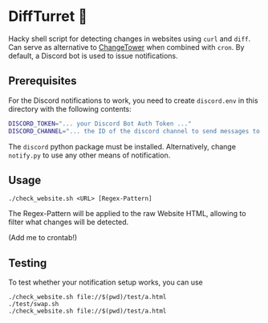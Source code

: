 # DiffTurret 🗼

Hacky shell script for detecting changes in websites using `curl` and `diff`. 
Can serve as alternative to [ChangeTower](https://changetower.com/) when 
combined with `cron`.
By default, a Discord bot is used to issue notifications.

## Prerequisites

For the Discord notifications to work, you need to create `discord.env` in
this directory with the following contents:

```sh
DISCORD_TOKEN="... your Discord Bot Auth Token ..."
DISCORD_CHANNEL="... the ID of the discord channel to send messages to ..."
```

The `discord` python package must be installed.
Alternatively, change `notify.py` to use any other means of notification.

## Usage

```
./check_website.sh <URL> [Regex-Pattern]
```

The Regex-Pattern will be applied to the raw Website HTML, allowing to filter
what changes will be detected.

(Add me to crontab!)

## Testing

To test whether your notification setup works, you can use

```
./check_website.sh file://$(pwd)/test/a.html
./test/swap.sh
./check_website.sh file://$(pwd)/test/a.html
```
